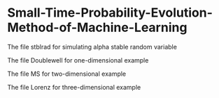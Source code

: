 # Small-Time-Probability-Evolution-Method-of-Machine-Learning

The file stblrad for simulating alpha stable random variable

The file Doublewell for one-dimensional example

The file MS for two-dimensional example

The file Lorenz for three-dimensional example
